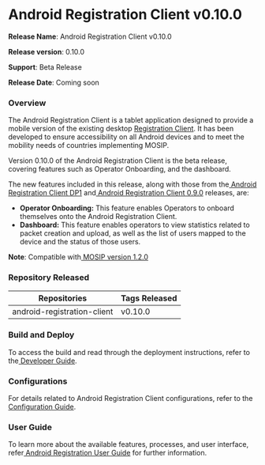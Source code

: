 # Android Registration Client v0.10.0

**Release Name**: Android Registration Client v0.10.0

**Release version**: 0.10.0

**Support**: Beta Release

**Release Date**: Coming soon

### **Overview**

The Android Registration Client is a tablet application designed to provide a mobile version of the existing desktop [Registration Client](https://docs.mosip.io/1.2.0/modules/registration-client).  It has been developed to ensure accessibility on all Android devices and to meet the mobility needs of countries implementing MOSIP.

Version 0.10.0 of the Android Registration Client is the beta release, covering features such as Operator Onboarding, and the dashboard.

The new features included in this release, along with those from the[ Android Registration Client DP1](https://docs.mosip.io/1.2.0/releases/release-notes-android-reg-client-dp1) and[ Android Registration Client 0.9.0](https://docs.mosip.io/1.2.0/releases/release-notes-android-reg-client-0.9.0) releases, are:

* **Operator Onboarding:** This feature enables Operators to onboard themselves onto the Android Registration Client.
* **Dashboard:** This feature enables operators to view statistics related to packet creation and upload, as well as the list of users mapped to the device and the status of those users.

**Note**: Compatible with[ MOSIP version 1.2.0](https://docs.mosip.io/1.2.0/releases/release-notes)

### **Repository Released**

| Repositories                | Tags Released |
| --------------------------- | ------------- |
| android-registration-client | v0.10.0       |

### **Build and Deploy**

To access the build and read through the deployment instructions, refer to the[ Developer Guide](https://docs.mosip.io/1.2.0/modules/android-registration-client/android-registration-client-developer-guide).

### **Configurations**

For details related to Android Registration Client configurations, refer to the[ Configuration Guide](https://docs.mosip.io/1.2.0/modules/android-registration-client/android-registration-client-configuration).

### **User Guide**

To learn more about the available features, processes, and user interface, refer[ Android Registration User Guide](https://docs.mosip.io/1.2.0/modules/android-registration-client/android-registration-client-user-guide) for further information.
